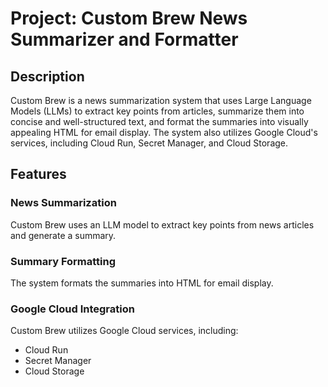 # Project: Custom Brew News Summarizer and Formatter

## Description

Custom Brew is a news summarization system that uses Large Language Models (LLMs) to extract key points from articles, summarize them into concise and well-structured text, and format the summaries into visually appealing HTML for email display. The system also utilizes Google Cloud's services, including Cloud Run, Secret Manager, and Cloud Storage.

## Features

### News Summarization
Custom Brew uses an LLM model to extract key points from news articles and generate a summary.

### Summary Formatting
The system formats the summaries into HTML for email display.

### Google Cloud Integration
Custom Brew utilizes Google Cloud services, including:
* Cloud Run
* Secret Manager
* Cloud Storage

